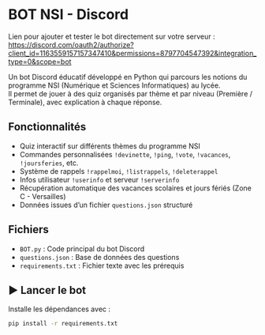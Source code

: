 # BOT NSI - Discord

Lien pour ajouter et tester le bot directement sur votre serveur : https://discord.com/oauth2/authorize?client_id=1163559157157347410&permissions=8797704547392&integration_type=0&scope=bot

Un bot Discord éducatif développé en Python qui parcours les notions du programme NSI (Numérique et Sciences Informatiques) au lycée.  
Il permet de jouer à des quiz organisés par thème et par niveau (Première / Terminale), avec explication à chaque réponse.

##  Fonctionnalités

-  Quiz interactif sur différents thèmes du programme NSI
-  Commandes personnalisées `!devinette`, `!ping`, `!vote`, `!vacances`, `!joursferies`, etc.
-  Système de rappels `!rappelmoi`, `!listrappels`, `!deleterappel`
-  Infos utilisateur `!userinfo` et serveur `!serverinfo`
-  Récupération automatique des vacances scolaires et jours fériés (Zone C - Versailles)
-  Données issues d’un fichier `questions.json` structuré

##  Fichiers

- `BOT.py` : Code principal du bot Discord
- `questions.json` : Base de données des questions
- `requirements.txt` : Fichier texte avec les prérequis 

## ▶ Lancer le bot

Installe les dépendances avec :

```bash
pip install -r requirements.txt
